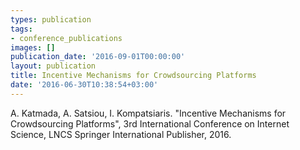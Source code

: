 ```yaml
---
types: publication
tags:
- conference_publications
images: []
publication_date: '2016-09-01T00:00:00'
layout: publication
title: Incentive Mechanisms for Crowdsourcing Platforms
date: '2016-06-30T10:38:54+03:00'
---
```

<p>A. Katmada, A. Satsiou, I. Kompatsiaris. "Incentive Mechanisms for Crowdsourcing Platforms", 3rd International Conference on Internet Science, LNCS Springer International Publisher, 2016. <a href="http://projectprofit.eu/wp-content/uploads/2016/03/Incentive-Mechanisms-for-Crowdsourcing-Platforms_Final.pdf"><img align="top" alt="" border="0" src="/files/pdf/pdf.png"></a></p>
